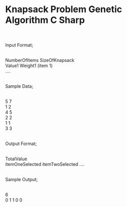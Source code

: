 # Knapsack Problem Genetic Algorithm C Sharp <br/><br/>

Input Format;<br/><br/>

NumberOfItems SizeOfKnapsack<br/>
Value1 Weight1 (item 1)<br/>
....<br/><br/>

Sample Data;<br/><br/>

5 7<br/>
1 2<br/>
4 5<br/>
2 2<br/>
1 1<br/>
3 3<br/><br/>


Output Format;<br/><br/>

TotalValue<br/>
itemOneSelected itemTwoSelected ....<br/><br/>

Sample Output;<br/><br/>

6<br/>
0 1 1 0 0<br/>
